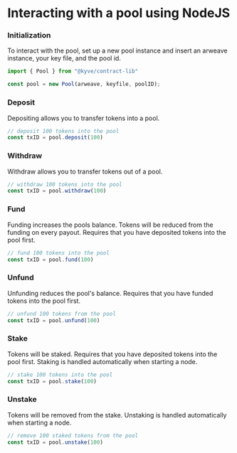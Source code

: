 # Interacting with a pool using NodeJS

### Initialization

To interact with the pool, set up a new pool instance and insert an arweave instance, your key file, and the pool id.

```typescript
import { Pool } from "@kyve/contract-lib"

const pool = new Pool(arweave, keyfile, poolID);
```

### Deposit

Depositing allows you to transfer tokens into a pool. 

```typescript
// deposit 100 tokens into the pool
const txID = pool.deposit(100)
```

### Withdraw

Withdraw allows you to transfer tokens out of a pool. 

```typescript
// withdraw 100 tokens into the pool
const txID = pool.withdraw(100)
```

### Fund

Funding increases the pools balance. Tokens will be reduced from the funding on every payout. Requires that you have deposited tokens into the pool first.

```typescript
// fund 100 tokens into the pool
const txID = pool.fund(100)
```

### Unfund

Unfunding reduces the pool's balance. Requires that you have funded tokens into the pool first.

```typescript
// unfund 100 tokens from the pool
const txID = pool.unfund(100)
```

### Stake

Tokens will be staked. Requires that you have deposited tokens into the pool first. Staking is handled automatically when starting a node.

```typescript
// stake 100 tokens into the pool
const txID = pool.stake(100)
```



### Unstake

Tokens will be removed from the stake. Unstaking is handled automatically when starting a node.

```typescript
// remove 100 staked tokens from the pool
const txID = pool.unstake(100)
```

